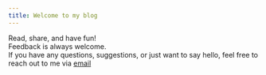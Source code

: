 ```yaml
---
title: Welcome to my blog
---
```


Read, share, and have fun!  
Feedback is always welcome.  
If you have any questions, suggestions, or just want to say hello, feel free to reach out to me via [email](mailto:rybak.maksym@gmail.com)  